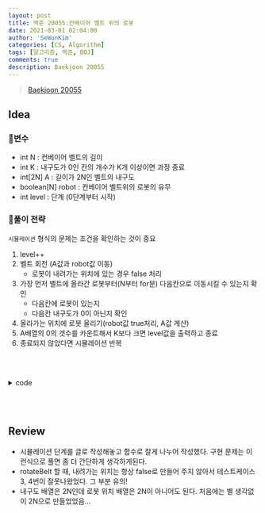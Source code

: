 ```yaml
---
layout: post
title: 백준 20055:컨베이어 벨트 위의 로봇
date: 2021-03-01 02:04:00
author: 'SeWonKim'
categories: [CS, Algorithm]
tags: [알고리즘, 백준, BOJ]
comments: true
description: Baekjoon 20055
---
```


> [Baekjoon 20055](https://www.acmicpc.net/problem/20055)

## Idea

### 🥚변수

- int N : 컨베이어 벨트의 길이
- int K : 내구도가 0인 칸의 개수가 K개 이상이면 과정 종료
- int[2N] A : 길이가 2N인 벨트의 내구도
- boolean[N] robot : 컨베이어 벨트위의 로봇의 유무
- int level : 단계 (0단계부터 시작)

### 🍳풀이 전략

`시뮬레이션` 형식의 문제는 조건을 확인하는 것이 중요

1. level++
2. 벨트 회전 (A값과 robot값 이동)
    - 로봇이 내려가는 위치에 있는 경우 false 처리
3. 가장 먼저 벨트에 올라간 로봇부터(N부터 for문) 다음칸으로 이동시킬 수 있는지 확인 
    - 다음칸에 로봇이 있는지
    - 다음칸 내구도가 0이 아닌지 확인
4. 올라가는 위치에 로봇 올리기(robot값 true처리, A값 계산)
5. A배열의 0의 갯수를 카운트해서 K보다 크면 level값을 출력하고 종료
6. 종료되지 않았다면 시뮬레이션 반복

&nbsp;  
&nbsp;


<details>
<summary>code</summary>
<div markdown="1">

```java

import java.io.*;
import java.util.*;

public class Main {
    public static void main(String[] args) throws Exception {
        BufferedReader br = new BufferedReader(new InputStreamReader(System.in));
        StringTokenizer st = new StringTokenizer(br.readLine(), " ");
        int N = Integer.parseInt(st.nextToken());
        int K = Integer.parseInt(st.nextToken());
        int level = 0;
        int[] A = new int[2*N];
        boolean[] robot = new boolean[N];

        st = new StringTokenizer(br.readLine(), " ");
        for (int i = 0; i < 2*N; i++) {
            A[i] = Integer.parseInt(st.nextToken());
        }

        while(!isEnd(A, K)) {
            level++;
            rotateBelt(A, robot);
            moveRobot(A, robot);
            addRobot(A, robot);
        }
        System.out.println(level);
    }

    // 올라가는 위치에 로봇 올리기(robot값 true처리, A값 계산)
    public static void addRobot(int[] A, boolean[] robot) {
        if(!robot[0] && A[0] > 0) {
            robot[0] = true;
            A[0]--;
        }
    }

    // 로봇 이동
    public static void moveRobot(int[] A, boolean[] robot) {
        // 가장 먼저 벨트에 올라간 로봇부터(N부터 for문) 다음칸으로 이동시킬 수 있는지 확인
        for (int i = robot.length-2; i >= 0; i--) {
            // 다음칸에 로봇이 없고, 내구도가 0보다 큰 곳이 있으면 이동
            if(robot[i] && !robot[i+1] && A[i+1] > 0) {
                robot[i] = false;
                robot[i+1] = true;
                A[i+1]--;
            }
        }
    }

    // 벨트 회전
    public static void rotateBelt(int[] A, boolean[] robot) {

        // A 이동
        int tmp = A[A.length-1];
        for (int i = A.length-1; i > 0 ; i--) {
            A[i] = A[i-1];
        }
        A[0] = tmp;


        // robot 이동
        robot[robot.length-1] = false;  // 내려가는 칸의 로봇은 항상 내림
        for (int i = robot.length-2; i > 0 ; i--) {
            robot[i] = robot[i-1];
        }
        robot[0] = false;
    }

    // A배열의 0의 갯수를 카운트해서 K보다 크면 level값을 출력하고 종료
    public static boolean isEnd(int[] A, int K) {
        int count = 0;
        for (int i = 0; i < A.length; i++) {
            if (A[i] == 0) count++;
            if(count >= K)  return true;
        }
        return false;
    }
}

```

</div>
</details>

&nbsp;  
&nbsp;

## Review

- 시뮬레이션 단계를 글로 작성해놓고 함수로 잘게 나누어 작성했다. 구현 문제는 이런식으로 풀면 좀 더 간단하게 생각하게된다.
- rotateBelt 할 때, 내려가는 위치는 항상 false로 만들어 주지 않아서 테스트케이스 3, 4번이 잘못나왔었다. 그 부분 유의!
- 내구도 배열은 2N인데 로봇 위치 배열은 2N이 아니어도 된다. 처음에는 별 생각없이 2N으로 만들었었음...

&nbsp;  
&nbsp;
